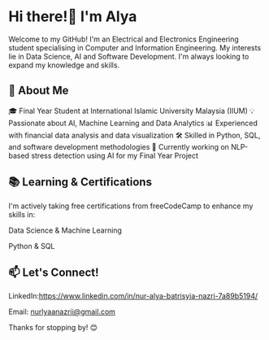 # Hi there!👋 I'm Alya

Welcome to my GitHub! 
I'm an Electrical and Electronics Engineering student specialising in Computer and Information Engineering. 
My interests lie in Data Science, AI and Software Development.
I'm always looking to expand my knowledge and skills.

## 🚀 About Me
🎓 Final Year Student at International Islamic University Malaysia (IIUM)
💡 Passionate about AI, Machine Learning and Data Analytics
📊 Experienced with financial data analysis and data visualization
🛠️ Skilled in Python, SQL, and software development methodologies
🎯 Currently working on NLP-based stress detection using AI for my Final Year Project

## 📚 Learning & Certifications
I'm actively taking free certifications from freeCodeCamp to enhance my skills in:

Data Science & Machine Learning

Python & SQL

## 📫 Let's Connect!
LinkedIn:https://www.linkedin.com/in/nur-alya-batrisyia-nazri-7a89b5194/

Email: nurlyaanazrii@gmail.com

Thanks for stopping by! 😊
